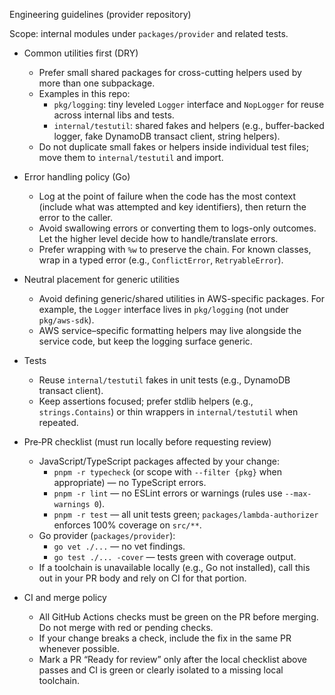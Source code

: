 Engineering guidelines (provider repository)

Scope: internal modules under `packages/provider` and related tests.

- Common utilities first (DRY)
  - Prefer small shared packages for cross-cutting helpers used by more than one subpackage.
  - Examples in this repo:
    - `pkg/logging`: tiny leveled `Logger` interface and `NopLogger` for reuse across internal libs and tests.
    - `internal/testutil`: shared fakes and helpers (e.g., buffer-backed logger, fake DynamoDB transact client, string helpers).
  - Do not duplicate small fakes or helpers inside individual test files; move them to `internal/testutil` and import.

- Error handling policy (Go)
  - Log at the point of failure when the code has the most context (include what was attempted and key identifiers), then return the error to the caller.
  - Avoid swallowing errors or converting them to logs-only outcomes. Let the higher level decide how to handle/translate errors.
  - Prefer wrapping with `%w` to preserve the chain. For known classes, wrap in a typed error (e.g., `ConflictError`, `RetryableError`).

- Neutral placement for generic utilities
  - Avoid defining generic/shared utilities in AWS-specific packages. For example, the `Logger` interface lives in `pkg/logging` (not under `pkg/aws-sdk`).
  - AWS service–specific formatting helpers may live alongside the service code, but keep the logging surface generic.

- Tests
  - Reuse `internal/testutil` fakes in unit tests (e.g., DynamoDB transact client).
  - Keep assertions focused; prefer stdlib helpers (e.g., `strings.Contains`) or thin wrappers in `internal/testutil` when repeated.

- Pre‑PR checklist (must run locally before requesting review)
  - JavaScript/TypeScript packages affected by your change:
    - `pnpm -r typecheck` (or scope with `--filter {pkg}` when appropriate) — no TypeScript errors.
    - `pnpm -r lint` — no ESLint errors or warnings (rules use `--max-warnings 0`).
    - `pnpm -r test` — all unit tests green; `packages/lambda-authorizer` enforces 100% coverage on `src/**`.
  - Go provider (`packages/provider`):
    - `go vet ./...` — no vet findings.
    - `go test ./... -cover` — tests green with coverage output.
  - If a toolchain is unavailable locally (e.g., Go not installed), call this out in your PR body and rely on CI for that portion.

- CI and merge policy
  - All GitHub Actions checks must be green on the PR before merging. Do not merge with red or pending checks.
  - If your change breaks a check, include the fix in the same PR whenever possible.
  - Mark a PR “Ready for review” only after the local checklist above passes and CI is green or clearly isolated to a missing local toolchain.
